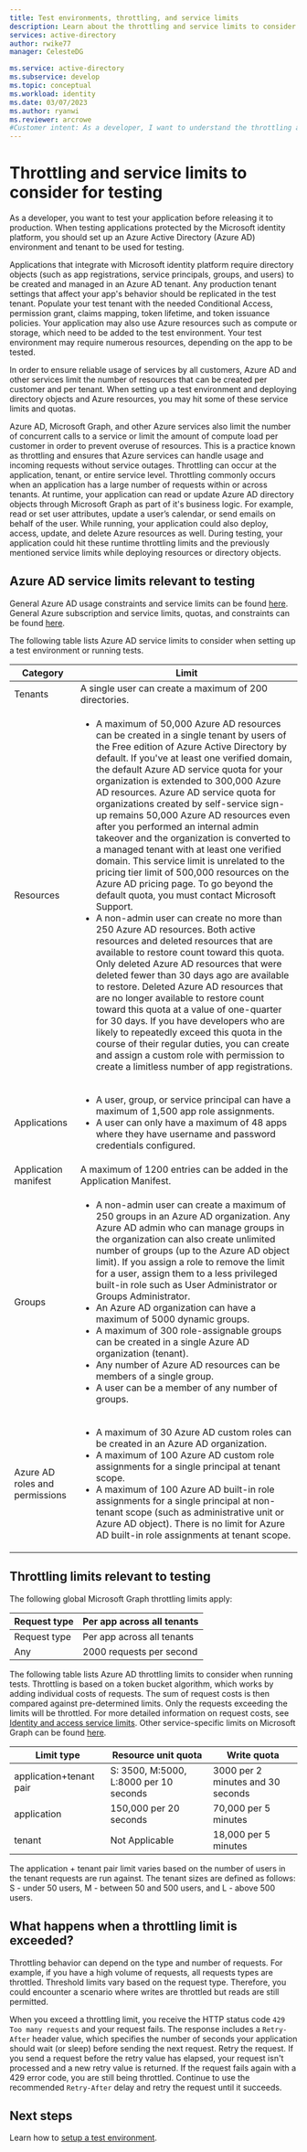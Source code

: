 ```yaml
---
title: Test environments, throttling, and service limits
description: Learn about the throttling and service limits to consider while deploying an Azure Active Directory test environment and testing an app integrated with the Microsoft identity platform.
services: active-directory
author: rwike77
manager: CelesteDG

ms.service: active-directory
ms.subservice: develop
ms.topic: conceptual
ms.workload: identity
ms.date: 03/07/2023
ms.author: ryanwi
ms.reviewer: arcrowe
#Customer intent: As a developer, I want to understand the throttling and service limits I might hit so that I can test my app without interruption.
---
```


# Throttling and service limits to consider for testing
As a developer, you want to test your application before releasing it to production. When testing applications protected by the Microsoft identity platform, you should set up an Azure Active Directory (Azure AD) environment and tenant to be used for testing.  

Applications that integrate with Microsoft identity platform require directory objects (such as app registrations, service principals, groups, and users) to be created and managed in an Azure AD tenant.  Any production tenant settings that affect your app's behavior should be replicated in the test tenant. Populate your test tenant with the needed Conditional Access, permission grant, claims mapping, token lifetime, and token issuance policies. Your application may also use Azure resources such as compute or storage, which need to be added to the test environment. Your test environment may require numerous resources, depending on the app to be tested.

In order to ensure reliable usage of services by all customers, Azure AD and other services limit the number of resources that can be created per customer and per tenant. When setting up a test environment and deploying directory objects and Azure resources, you may hit some of these service limits and quotas.

Azure AD, Microsoft Graph, and other Azure services also limit the number of concurrent calls to a service or limit the amount of compute load per customer in order to prevent overuse of resources. This is a practice known as throttling and ensures that Azure services can handle usage and incoming requests without service outages. Throttling can occur at the application, tenant, or entire service level. Throttling commonly occurs when an application has a large number of requests within or across tenants.  At runtime, your application can read or update Azure AD directory objects through Microsoft Graph as part of it's business logic. For example, read or set user attributes, update a user’s calendar, or send emails on behalf of the user.  While running, your application could also deploy, access, update, and delete Azure resources as well. During testing, your application could hit these runtime throttling limits and the previously mentioned service limits while deploying resources or directory objects.

## Azure AD service limits relevant to testing
General Azure AD usage constraints and service limits can be found [here](../enterprise-users/directory-service-limits-restrictions.md).  General Azure subscription and service limits, quotas, and constraints can be found [here](../../azure-resource-manager/management/azure-subscription-service-limits.md).

The following table lists Azure AD service limits to consider when setting up a test environment or running tests. 

| Category         | Limit   |
|-------------------|----------------|
| Tenants | A single user can create a maximum of 200 directories.|
| Resources | <ul><li>A maximum of 50,000 Azure AD resources can be created in a single tenant by users of the Free edition of Azure Active Directory by default. If you've at least one verified domain, the default Azure AD service quota for your organization is extended to 300,000 Azure AD resources. Azure AD service quota for organizations created by self-service sign-up remains 50,000 Azure AD resources even after you performed an internal admin takeover and the organization is converted to a managed tenant with at least one verified domain. This service limit is unrelated to the pricing tier limit of 500,000 resources on the Azure AD pricing page. To go beyond the default quota, you must contact Microsoft Support.</li><li>A non-admin user can create no more than 250 Azure AD resources. Both active resources and deleted resources that are available to restore count toward this quota. Only deleted Azure AD resources that were deleted fewer than 30 days ago are available to restore. Deleted Azure AD resources that are no longer available to restore count toward this quota at a value of one-quarter for 30 days. If you have developers who are likely to repeatedly exceed this quota in the course of their regular duties, you can create and assign a custom role with permission to create a limitless number of app registrations.</li></ul>|
| Applications| <ul><li>A user, group, or service principal can have a maximum of 1,500 app role assignments.</li><li>A user can only have a maximum of 48 apps where they have username and password credentials configured.</li></ul>|
| Application manifest| A maximum of 1200 entries can be added in the Application Manifest. |
| Groups |  <ul><li>A non-admin user can create a maximum of 250 groups in an Azure AD organization. Any Azure AD admin who can manage groups in the organization can also create unlimited number of groups (up to the Azure AD object limit). If you assign a role to remove the limit for a user, assign them to a less privileged built-in role such as User Administrator or Groups Administrator.</li><li>An Azure AD organization can have a maximum of 5000 dynamic groups.</li><li>A maximum of 300 role-assignable groups can be created in a single Azure AD organization (tenant).</li><li>Any number of Azure AD resources can be members of a single group.</li><li>A user can be a member of any number of groups.</li></ul>|
| Azure AD roles and permissions | <ul><li>A maximum of 30 Azure AD custom roles can be created in an Azure AD organization.</li><li>A maximum of 100 Azure AD custom role assignments for a single principal at tenant scope.</li><li>A maximum of 100 Azure AD built-in role assignments for a single principal at non-tenant scope (such as administrative unit or Azure AD object). There is no limit for Azure AD built-in role assignments at tenant scope.</li></ul>|


## Throttling limits relevant to testing

The following global Microsoft Graph throttling limits apply:

| Request type | Per app across all tenants |
|-------------------|----------------|
| Request type | Per app across all tenants |
| Any | 2000 requests per second| 

The following table lists Azure AD throttling limits to consider when running tests. Throttling is based on a token bucket algorithm, which works by adding individual costs of requests. The sum of request costs is then compared against pre-determined limits. Only the requests exceeding the limits will be throttled. For more detailed information on request costs, see [Identity and access service limits](/graph/throttling#pattern). Other service-specific limits on Microsoft Graph can be found [here](/graph/throttling#service-specific-limits).

| Limit type | Resource unit quota | Write quota |
|-------------------|----------------|----------------|
| application+tenant pair | S: 3500, M:5000, L:8000 per 10 seconds | 3000 per 2 minutes and 30 seconds |
| application | 150,000 per 20 seconds | 70,000 per 5 minutes |
| tenant | Not Applicable | 18,000 per 5 minutes |

The application + tenant pair limit varies based on the number of users in the tenant requests are run against. The tenant sizes are defined as follows: S - under 50 users, M - between 50 and 500 users, and L - above 500 users.

## What happens when a throttling limit is exceeded? 
Throttling behavior can depend on the type and number of requests. For example, if you have a high volume of requests, all requests types are throttled. Threshold limits vary based on the request type. Therefore, you could encounter a scenario where writes are throttled but reads are still permitted.

When you exceed a throttling limit, you receive the HTTP status code `429 Too many requests` and your request fails. The response includes a `Retry-After` header value, which specifies the number of seconds your application should wait (or sleep) before sending the next request. Retry the request.  If you send a request before the retry value has elapsed, your request isn't processed and a new retry value is returned. If the request fails again with a 429 error code, you are still being throttled. Continue to use the recommended `Retry-After` delay and retry the request until it succeeds.

## Next steps
Learn how to [setup a test environment](test-setup-environment.md).
